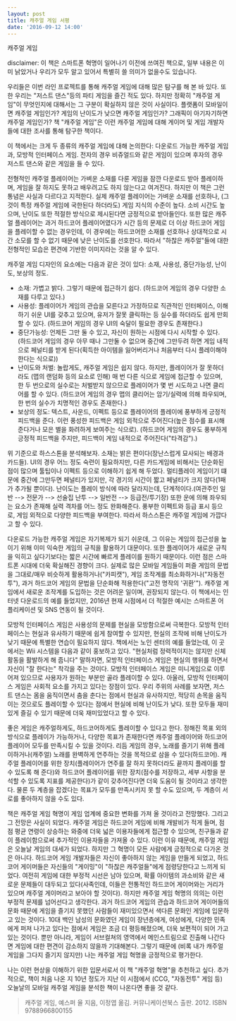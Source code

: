 ```yaml
---
layout: post
title: 캐주얼 게임 서평
date: '2016-09-12 14:00'
---
```


캐주얼 게임

disclaimer: 이 책은 스마트폰 혁명이 일어나기 이전에 쓰여진 책으로, 일부 내용은 이미 낡았거나 우리가 모두 알고 있어서 특별히 쓸 의미가 없을수도 있습니다.

우리들은 이번 라인 프로젝트를 통해 캐주얼 게임에 대해 많은 탐구를 해 본 바 있다. 또한 우리는 "저스트 댄스"등의 파티 게임을 즐긴 적도 있다. 하지만 정확히 "캐주얼 게임"이 무엇인지에 대해서는 그 구분이 확실하지 않은 것이 사실이다. 플랫폼이 모바일이면 캐주얼 게임인가? 게임의 난이도가 낮으면 캐주얼 게임인가? 그래픽이 아기자기하면 캐주얼 게임인가? 책 "캐주얼 게임"은 이런 캐주얼 게임에 대해 게이머 및 게임 개발자들에 대한 조사를 통해 탐구한 책이다.

이 책에서는 크게 두 종류의 캐주얼 게임에 대해 논의한다: 다운로드 가능한 캐주얼 게임과, 모방적 인터페이스 게임. 전자의 경우 비쥬얼드와 같은 게임이 있으며 후자의 경우 저스트 댄스와 같은 게임을 들 수 있다.

전형적인 캐주얼 플레이어는 가벼운 소재를 다룬 게임을 잠깐 다운로드 받아 플레이하며, 게임을 잘 하지도 못하고 배우려고도 하지 않는다고 여겨진다. 하지만 이 책은 그런 통념은 사실과 다르다고 지적한다. 실제 캐주얼 플레이어는 가벼운 소재를 선호하나, (그것이 특정 캐주얼 게임에 국한된다 하더라도) 게임 지식의 수준이 높다. 소비 시간도 높으며, 난이도 또한 적절한 방식으로 제시된다면 긍정적으로 받아들인다. 또한 많은 캐주얼 플레이어는 과거 하드코어 플레이어였다가 시간 등의 문제로 더 이상 하드코어 게임을 플레이할 수 없는 경우인데, 이 경우에는 하드코어한 소재를 선호하나 상대적으로 시간 소모를 할 수 없기 때문에 낮은 난이도를 선호한다. 따라서 "하찮은 캐주얼"들에 대한 전형적인 모습은 편견에 기반한 이미지라는 것을 알 수 있다.

캐주얼 게임 디자인의 요소에는 다음과 같은 것이 있다: 소재, 사용성, 중단가능성, 난이도, 보상의 정도.
- 소재: 가볍고 밝다. 그렇기 때문에 접근하기 쉽다. (하드코어 게임의 경우 다양한 소재를 다루고 있다.)
- 사용성: 플레이어가 게임의 관습을 모른다고 가정하므로 직관적인 인터페이스, 이해하기 쉬운 UI를 갖추고 있으며, 유저가 잘못 클릭하는 등 실수를 하더라도 쉽게 만회할 수 있다. (하드코어 게임의 경우 UI의 숙달이 필요한 경우도 존재한다.)
- 중단가능성: 언제든 그만 둘 수 있고, 자신이 원하는 시점에 다시 시작할 수 있다. (하드코어 게임의 경우 아무 때나 그만둘 수 없으며 중간에 그만두려 하면 게임 내적으로 페널티를 받게 된다(획득한 아이템을 잃어버리거나 처음부터 다시 플레이해야 한다는 식으로))
- 난이도와 처벌: 놀랍게도, 캐주얼 게임은 쉽지 않다. 하지만, 플레이어가 잘 못하더라도 (맵의 랜덤화 등의 요소로 인해) 매 번 다른 식으로 게임에 접근할 수 있으며, 한 두 번으로의 실수로는 처벌받지 않으므로 플레이어가 몇 번 시도하고 나면 클리어를 할 수 있다. (하드코어 게임의 경우 맵의 클리어는 암기/실력에 의해 좌우되며, 한 번의 실수가 치명적인 경우도 존재한다.)
- 보상의 정도: 텍스트, 사운드, 이펙트 등으로 플레이어의 플레이에 풍부하게 긍정적 피드백을 준다. 이런 풍성한 피드백은 게임 외적으로 주어진다(높은 점수를 표시해준다거나 모은 별을 화려하게 보여주는 식으로). (하드코어 게임의 경우도 풍부하게 긍정적 피드백을 주지만, 피드백이 게임 내적으로 주어진다("타격감").)

위 기준으로 하스스톤을 분석해보자. 소재는 밝은 편이다(장난스럽게 묘사되는 배경과 카드들). UI의 경우 어느 정도 숙련이 필요하지만, 다른 카드게임에 비해서는 단순화된 점이 많으며 툴팁이나 이펙트 등으로 이해하기 쉽게 해 두었다. 멀티플레이 게임이기 떄문에 중간에 그만두면 페널티가 있지만, 각 경기의 시간이 짧고 페널티가 크지 않다(1패가 추가될 뿐이다). 난이도는 플레이 방식에 따라 달라지는데, 단계적이다.(여관주인 일반 --> 전문가 --> 선술집 난투 --> 일반전 --> 등급전/투기장) 또한 운에 의해 좌우되는 요소가 존재해 실력 격차를 어느 정도 완화해준다. 풍부한 이펙트와 등급 표시 등으로, 게임 외적으로 다양한 피드백을 부여한다. 따라서 하스스톤은 캐주얼 게임에 가깝다고 할 수 있다.

다운로드 가능한 캐주얼 게임은 자기복제가 되기 쉬운데, 그 이유는 게임의 접근성을 높이기 위해 이미 익숙한 게임의 규칙을 활용하기 대문이다. 또한 플레이어가 새로운 규칙을 익히고 싶다기보다는 짧은 시간에 빠르게 플레이를 원하기 때문이다. 이런 점은 스마트폰 시대에 더욱 확실해진 경향이 크다. 실제로 많은 모바일 게임들이 퍼즐 게임의 문법을 그대로/매우 비슷하게 활용하거나("카피캣"), 게임 조작계를 최소화하거나("자동전투"), 과거 하드코어 게임의 문법을 단순화해 적용한다("고전 명작의 '귀환'"). 캐주얼 게임에서 새로운 조작계를 도입하는 것은 어려운 일이며, 권장되지 않는다. 이 책에서는 인터넷 다운로드의 예를 들었지만, 2016년 현재 시점에서 더 적절한 예시는 스마트폰 어플리케이션 및 SNS 연동이 될 것이다.

모방적 인터페이스 게임은 사용성의 문제를 현실을 모방함으로써 극복한다. 모방적 인터페이스는 현실과 유사하기 때문에 쉽게 참여할 수 있지만, 현실의 조작에 비해 난이도가 낮기 때문에 특별한 연습이 필요하지 않다. 책에서는 노인 센터의 예를 들었는데, 이 곳에서는 Wii 시스템을 다음과 같이 홍보하고 있다. "현실처럼 정력적이지는 않지만 신체 활동을 활발하게 해 줍니다" 말하자면, 모방적 인터페이스 게임은 현실의 행위를 하면서 자신이 "잘 한다는" 착각을 주는 것이다. 모방적 인터페이스 게임은 미니게임으로 이루어져 있으므로 사용자가 원하는 부분만 골라 플레이할 수 있다. 아울러, 모방적 인터페이스 게임은 사회적 요소를 가지고 있다는 장점이 있다. 우리 주위의 사례를 보자면, 저스트 댄스는 몸을 움직이면서 춤을 춘다는 점에서 현실과 유사하지만, 적당히 손목을 움직이는 것으로도 플레이할 수 있다는 점에서 현실에 비해 난이도가 낮다. 또한 모두들 재미있게 즐길 수 있기 때문에 더욱 재미있었다고 할 수 있다.

좋은 게임은 캐주얼하게도, 하드코어하게도 플레이할 수 있다고 한다. 정해진 목표 외의 방식으로 플레이가 가능하거나, 다양한 목표가 존재한다면 캐주얼 플레이어와 하드코어 플레이어 모두를 만족시킬 수 있을 것이다. 리듬 게임의 경우, 노래를 즐기기 위해 플레이하거나(캐주얼) 노래를 완벽하게 연주하는 것을 목적으로 삼을 수 있다(하드코어). 캐주얼 플레이어를 위한 장치(플레이어가 연주를 잘 하지 못하더라도 끝까지 플레이를 할 수 있도록 해 준다)와 하드코어 플레이어를 위한 장치(점수를 저장하고, 세부 사항을 분석할 수 있도록 지표를 제공한다)가 같이 갖추어진다면 더욱 도움이 될 것이라고 생각한다. 물론 두 계층을 잡겠다는 목표가 모두를 만족시키지 못 할 수도 있으며, 두 계층이 서로를 좋아하지 않을 수도 있다.

책은 캐주얼 게임 혁명이 게임 업계에 중요한 변화를 가져 올 것이라고 전망했다. 그리고 그 전망은 사실이 되었다. 캐주얼 게임은 하드코어 게임에 비해 개발비가 적게 들며, 점점 평균 연령이 상승하는 와중에 더욱 넓은 이용자들에게 접근할 수 있으며, 친구들과 같이 플레이함으로써 추가적인 이용자들을 가져올 수 있다. 이런 이유 때문에, 캐주얼 게임은 오늘날 게임의 대세가 되었다. 하지만 그 혁명이 모든 사람에게 긍정적으로 다가온 것은 아니다. 하드코어 게임 개발자들은 자신이 좋아하지 않는 게임을 만들게 되었고, 하드코어 게이머들은 자신들의 "게이밍"이 "하찮은 캐주얼들"에게 점령당한다고 느끼게 되었다. 여전히 게임에 대한 부정적 시선은 남아 있으며, 확률 아이템의 과소비와 같은 새로운 문제들이 대두되고 있다(사족인데, 이들은 전통적인 하드코어 게이머와는 거리가 있으며 캐주얼 게이머라고 보아야 할 것이다). 하지만 캐주얼 게임 혁명의 의의는 이런 부정적 문제를 넘어선다고 생각한다. 과거 하드코어 게임의 관습과 하드코어 게이머들의 문화 때문에 게임을 즐기지 못했던 사람들이 재미있으면서 색다른 문화인 게임에 입문하고 있는 것이다. 10대 백인 남성의 문화였던 게임이 장년층에게, 여성에게, 다양한 민족에게 퍼져 나가고 있다는 점에서 게임은 조금 더 평등해졌으며, 더욱 보편적이 되어 가고 있는 것이다. 뿐만 아니라, 게임이 서브컬쳐의 영역에서 메인스트림으로 진출해 나간다면 게임에 대한 편견이 감소하지 않을까 기대해본다. 그렇기 때문에 (비록 내가 캐주얼 게임을 그다지 즐기지 않지만) 나는 캐주얼 게임 혁명을 긍정적으로 평가한다.

나는 이런 현상을 이해하기 위한 입문서로서 이 책 "캐주얼 혁명"을 추천하고 싶다. 추가적으로, 책이 처음 나온 지 10년 정도가 지난 이 시점에서 (CCG, "자동전투" 게임 등) 오늘날의 모바일 캐주얼 게임을 분석한 책이 나온다면 좋을 것 같다.

> 캐주얼 게임, 예스퍼 율 지음, 이정엽 옮김. 커뮤니케이션북스 출판. 2012. ISBN 9788966800155
